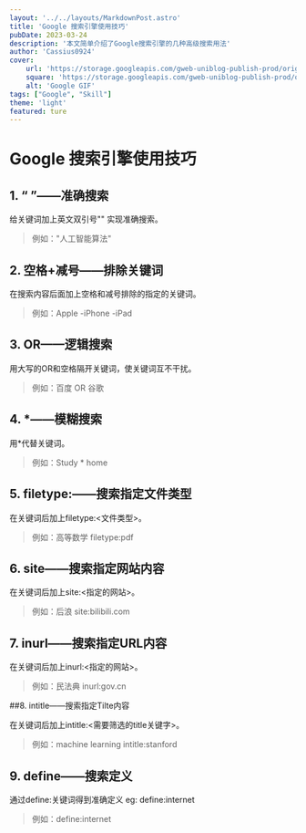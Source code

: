```yaml
---
layout: '../../layouts/MarkdownPost.astro'
title: 'Google 搜索引擎使用技巧'
pubDate: 2023-03-24
description: '本文简单介绍了Google搜索引擎的几种高级搜索用法'
author: 'Cassius0924'
cover:
    url: 'https://storage.googleapis.com/gweb-uniblog-publish-prod/original_images/New__revised_0312_Keyword_blog-header-animated-final_YCPcPYO.gif'
    square: 'https://storage.googleapis.com/gweb-uniblog-publish-prod/original_images/New__revised_0312_Keyword_blog-header-animated-final_YCPcPYO.gif'
    alt: 'Google GIF'
tags: ["Google", "Skill"]
theme: 'light'
featured: ture
---
```


# Google 搜索引擎使用技巧

## 1. “ ”——准确搜索

给关键词加上英文双引号"" 实现准确搜索。

>例如："人工智能算法"



## 2. 空格+减号——排除关键词 

在搜索内容后面加上空格和减号排除的指定的关键词。

> 例如：Apple -iPhone -iPad



## 3. OR——逻辑搜索

用大写的OR和空格隔开关键词，使关键词互不干扰。

> 例如：百度 OR 谷歌



## 4. *——模糊搜索

用*代替关键词。

> 例如：Study * home



## 5. filetype:——搜索指定文件类型

在关键词后加上filetype:<文件类型>。

> 例如：高等数学 filetype:pdf



## 6. site——搜索指定网站内容

在关键词后加上site:<指定的网站>。

> 例如：后浪 site:bilibili.com



## 7. inurl——搜索指定URL内容

在关键词后加上inurl:<指定的网站>。

> 例如：民法典 inurl:gov.cn



##8. intitle——搜索指定Tilte内容

 在关键词后加上intitle:<需要筛选的title关键字>。

> 例如：machine learning intitle:stanford 



## 9. define——搜索定义

通过define:关键词得到准确定义 eg: define:internet

> 例如：define:internet
